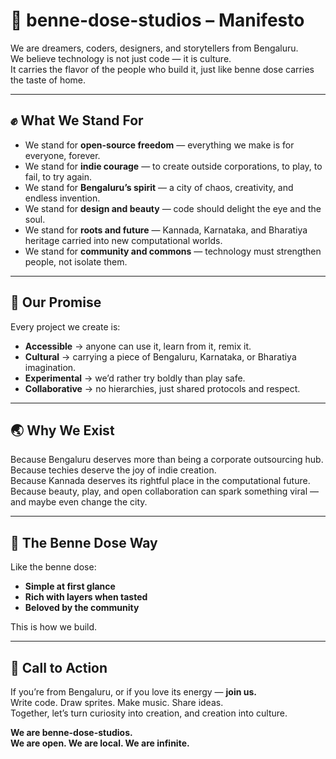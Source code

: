 # 🚀 benne-dose-studios – Manifesto  

We are dreamers, coders, designers, and storytellers from Bengaluru.  
We believe technology is not just code — it is culture.  
It carries the flavor of the people who build it, just like benne dose carries the taste of home.  

---

## ✊ What We Stand For  
- We stand for **open-source freedom** — everything we make is for everyone, forever.  
- We stand for **indie courage** — to create outside corporations, to play, to fail, to try again.  
- We stand for **Bengaluru’s spirit** — a city of chaos, creativity, and endless invention.  
- We stand for **design and beauty** — code should delight the eye and the soul.  
- We stand for **roots and future** — Kannada, Karnataka, and Bharatiya heritage carried into new computational worlds.  
- We stand for **community and commons** — technology must strengthen people, not isolate them.  

---

## 🌱 Our Promise  
Every project we create is:  
- **Accessible** → anyone can use it, learn from it, remix it.  
- **Cultural** → carrying a piece of Bengaluru, Karnataka, or Bharatiya imagination.  
- **Experimental** → we’d rather try boldly than play safe.  
- **Collaborative** → no hierarchies, just shared protocols and respect.  

---

## 🌏 Why We Exist  
Because Bengaluru deserves more than being a corporate outsourcing hub.  
Because techies deserve the joy of indie creation.  
Because Kannada deserves its rightful place in the computational future.  
Because beauty, play, and open collaboration can spark something viral — and maybe even change the city.  

---

## 🥘 The Benne Dose Way  
Like the benne dose:  
- **Simple at first glance**  
- **Rich with layers when tasted**  
- **Beloved by the community**  

This is how we build.  

---

## 🌟 Call to Action  
If you’re from Bengaluru, or if you love its energy — **join us.**  
Write code. Draw sprites. Make music. Share ideas.  
Together, let’s turn curiosity into creation, and creation into culture.  

**We are benne-dose-studios.  
We are open. We are local. We are infinite.**

